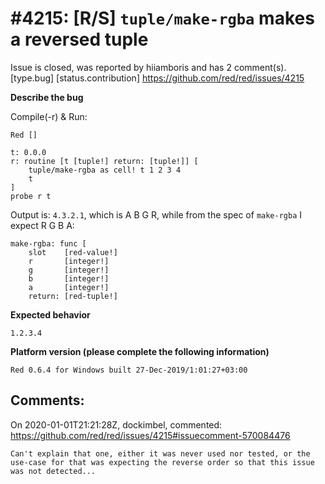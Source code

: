 
#4215: [R/S] `tuple/make-rgba` makes a reversed tuple
================================================================================
Issue is closed, was reported by hiiamboris and has 2 comment(s).
[type.bug] [status.contribution]
<https://github.com/red/red/issues/4215>

**Describe the bug**

Compile(-r) & Run:
```
Red []

t: 0.0.0
r: routine [t [tuple!] return: [tuple!]] [
	tuple/make-rgba as cell! t 1 2 3 4
	t
]
probe r t
```
Output is: `4.3.2.1`, which is A B G R, while from the spec of `make-rgba` I expect R G B A:
```
make-rgba: func [       
    slot    [red-value!]
    r       [integer!]  
    g       [integer!]  
    b       [integer!]  
    a       [integer!]  
    return: [red-tuple!]
```

**Expected behavior**

`1.2.3.4`

**Platform version (please complete the following information)**
```
Red 0.6.4 for Windows built 27-Dec-2019/1:01:27+03:00

```



Comments:
--------------------------------------------------------------------------------

On 2020-01-01T21:21:28Z, dockimbel, commented:
<https://github.com/red/red/issues/4215#issuecomment-570084476>

    Can't explain that one, either it was never used nor tested, or the use-case for that was expecting the reverse order so that this issue was not detected... 


